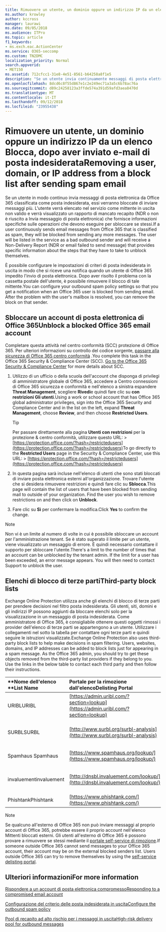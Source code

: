 ```yaml
---
title: Rimuovere un utente, un dominio oppure un indirizzo IP da un elenco Blocca, dopo aver inviato e-mail di posta indesiderata
ms.author: krowley
author: kccross
manager: laurawi
ms.date: 09/05/2018
ms.audience: ITPro
ms.topic: article
f1_keywords:
- ms.exch.eac.ActionCenter
ms.service: O365-seccomp
ms.custom: TN2DMC
localization_priority: Normal
search.appverid:
- MET150
ms.assetid: 712cfcc1-31e8-4e51-8561-b64258a8f1e5
description: "Se un utente invia continuamente messaggi di posta elettronica da Office 365 che vengono classificati come posta indesiderata, l'invio di messaggi da tale utente verrà bloccato. "
ms.openlocfilehash: 8dcd6c8f55d867e1c2e249ec71a3a5c6b78ac76a
ms.sourcegitcommit: d89c24258123a3ffde574a391d59afd3aea8470d
ms.translationtype: MT
ms.contentlocale: it-IT
ms.lasthandoff: 09/12/2018
ms.locfileid: "23955438"
---
```

# <a name="removing-a-user-domain-or-ip-address-from-a-block-list-after-sending-spam-email"></a><span data-ttu-id="107d5-103">Rimuovere un utente, un dominio oppure un indirizzo IP da un elenco Blocca, dopo aver inviato e-mail di posta indesiderata</span><span class="sxs-lookup"><span data-stu-id="107d5-103">Removing a user, domain, or IP address from a block list after sending spam email</span></span>

<span data-ttu-id="107d5-p101">Se un utente in modo continuo invia messaggi di posta elettronica da Office 365 classificata come posta indesiderata, essi verranno bloccate di inviare messaggi più. L'utente verrà elencato nel servizio come mittente in uscita non valido e verrà visualizzato un rapporto di mancato recapito (NDR o non è riuscito a Invia messaggio di posta elettronica) che fornisce informazioni specifiche sulle operazioni che devono eseguire per sbloccare se stessi.</span><span class="sxs-lookup"><span data-stu-id="107d5-p101">If a user continuously sends email messages from Office 365 that is classified as spam, they will be blocked from sending any more messages. The user will be listed in the service as a bad outbound sender and will receive a Non-Delivery Report (NDR or email failed to send message) that provides specific information about the steps that they have to take to unblock themselves.</span></span>

<span data-ttu-id="107d5-p102">È possibile configurare le impostazioni di criteri di posta indesiderata in uscita in modo che si riceve una notifica quando un utente di Office 365 impedito l'invio di posta elettronica. Dopo aver risolto il problema con la cassetta postale dell'utente, è possibile rimuovere il blocco di tale mittente.</span><span class="sxs-lookup"><span data-stu-id="107d5-p102">You can configure your outbound spam policy settings so that you get a notification when an Office 365 user is blocked from sending email. After the problem with the user's mailbox is resolved, you can remove the block on that sender.</span></span>
  
## <a name="unblock-a-blocked-office-365-email-account"></a><span data-ttu-id="107d5-108">Sbloccare un account di posta elettronica di Office 365</span><span class="sxs-lookup"><span data-stu-id="107d5-108">Unblock a blocked Office 365 email account</span></span>

<span data-ttu-id="107d5-p103">Completare questa attività nel centro conformità (SCC) protezione di Office 365. Per ulteriori informazioni su controllo del codice sorgente, [passare alla sicurezza di Office 365 centro conformità](go-to-the-securitycompliance-center.md) .</span><span class="sxs-lookup"><span data-stu-id="107d5-p103">You complete this task in the Office 365 Security & Compliance Center (SCC). [Go to the Office 365 Security & Compliance Center](go-to-the-securitycompliance-center.md) for more details about SCC.</span></span>

1. <span data-ttu-id="107d5-111">Utilizzo di un ufficio o della scuola dell'account che disponga di privilegi di amministratore globale di Office 365, accedere a Centro connessioni di Office 365 sicurezza e conformità e nell'elenco a sinistra espandere **Threat Management**, scegliere **Rivedi**e quindi fare clic su **con restrizioni Gli utenti**.</span><span class="sxs-lookup"><span data-stu-id="107d5-111">Using a work or school account that has Office 365 global administrator privileges, sign into the Office 365 Security and Compliance Center and in the list on the left, expand **Threat Management**, choose **Review**, and then choose **Restricted Users**.</span></span>
    
    > [!TIP]
    > <span data-ttu-id="107d5-112">Per passare direttamente alla pagina **Utenti con restrizioni** per la protezione &amp; centro conformità, utilizzare questo URL: >[https://protection.office.com/?hash=/restrictedusers](https://protection.office.com/?hash=/restrictedusers)</span><span class="sxs-lookup"><span data-stu-id="107d5-112">To go directly to the **Restricted Users** page in the Security &amp; Compliance Center, use this URL: > [https://protection.office.com/?hash=/restrictedusers](https://protection.office.com/?hash=/restrictedusers)</span></span>

2. <span data-ttu-id="107d5-p104">In questa pagina sarà incluse nell'elenco di utenti che sono stati bloccati di inviare posta elettronica esterni all'organizzazione.  Trovare l'utente che si desidera rimuovere restrizioni e quindi fare clic su **Sblocca**.</span><span class="sxs-lookup"><span data-stu-id="107d5-p104">This page will contain the list of users that have been blocked from sending mail to outside of your organization.  Find the user you wish to remove restrictions on and then click on **Unblock**.</span></span>

3. <span data-ttu-id="107d5-115">Fare clic su **Sì** per confermare la modifica.</span><span class="sxs-lookup"><span data-stu-id="107d5-115">Click **Yes** to confirm the change.</span></span> 
    
> [!NOTE]
> <span data-ttu-id="107d5-p105">Non vi è un limite al numero di volte in cui è possibile sbloccare un account per l'amministrazione tenant. Se è stato superato il limite per un utente, viene visualizzato un messaggio di errore. È quindi necessario contattare il supporto per sbloccare l'utente.</span><span class="sxs-lookup"><span data-stu-id="107d5-p105">There's a limit to the number of times that an account can be unblocked by the tenant admin. If the limit for a user has been exceeded, an error message appears. You will then need to contact Support to unblock the user.</span></span>
  
## <a name="third-party-block-lists"></a><span data-ttu-id="107d5-118">Elenchi di blocco di terze parti</span><span class="sxs-lookup"><span data-stu-id="107d5-118">Third-party block lists</span></span>

<span data-ttu-id="107d5-p106">Exchange Online Protection utilizza anche gli elenchi di blocco di terze parti per prendere decisioni nel filtro posta indesiderata. Gli utenti, siti, domini e gli indirizzi IP possono aggiunti da bloccare elenchi solo per la visualizzazione in un messaggio di posta indesiderata. Come amministratore di Office 365, è consigliabile ottenere questi oggetti rimossi i provider dell'elenco di terze parti se appartengono a un utente. Utilizzare i collegamenti nel sotto la tabella per contattare ogni terze parti e quindi seguire le istruzioni visualizzate.</span><span class="sxs-lookup"><span data-stu-id="107d5-p106">Exchange Online Protection also uses third-party block lists to help make decisions in spam filtering. Users, websites, domains, and IP addresses can be added to block lists just for appearing in a spam message. As the Office 365 admin, you should try to get these objects removed from the third-party list providers if they belong to you. Use the links in the below table to contact each third party and then follow their instructions.</span></span>

|<span data-ttu-id="107d5-123">\*\*Nome dell'elenco \*\*</span><span class="sxs-lookup"><span data-stu-id="107d5-123">**List Name**</span></span>|<span data-ttu-id="107d5-124">**Portale per la rimozione dall'elenco**</span><span class="sxs-lookup"><span data-stu-id="107d5-124">**Delisting Portal**</span></span>|<span data-ttu-id="107d5-125">**Ulteriori informazioni**</span><span class="sxs-lookup"><span data-stu-id="107d5-125">**For more information**</span></span>|
|:-----|:-----|:-----|
|<span data-ttu-id="107d5-126">URIBL</span><span class="sxs-lookup"><span data-stu-id="107d5-126">URIBL</span></span>  <br/> |[https://admin.uribl.com/?section=lookup](https://admin.uribl.com/?section=lookup) <br/> |[<span data-ttu-id="107d5-127">Sito Web URIBL</span><span class="sxs-lookup"><span data-stu-id="107d5-127">URIBL website </span></span>](https://uribl.com/) <br/> |
|<span data-ttu-id="107d5-128">SURBL</span><span class="sxs-lookup"><span data-stu-id="107d5-128">SURBL</span></span>  <br/> |[http://www.surbl.org/surbl-analysis](http://www.surbl.org/surbl-analysis) <br/> |[<span data-ttu-id="107d5-129">Presentazione di dati di reputazione di URI SURBL</span><span class="sxs-lookup"><span data-stu-id="107d5-129">Introducing SURBL URI reputation data</span></span>](http://www.surbl.org/) <br/> |
|<span data-ttu-id="107d5-130">Spamhaus </span><span class="sxs-lookup"><span data-stu-id="107d5-130">Spamhaus</span></span>  <br/> |[https://www.spamhaus.org/lookup/](https://www.spamhaus.org/lookup/) <br/> |[<span data-ttu-id="107d5-131">Informazioni sui filtri di DNSBLHTTP://</span><span class="sxs-lookup"><span data-stu-id="107d5-131">Understanding DNSBL Filtering</span></span>](https://www.spamhaus.org/whitepapers/dnsbl_function/) <br/> |
|<span data-ttu-id="107d5-132">invaluement</span><span class="sxs-lookup"><span data-stu-id="107d5-132">invaluement</span></span>  <br/> |[http://dnsbl.invaluement.com/lookup/](http://dnsbl.invaluement.com/lookup/) <br/> |[<span data-ttu-id="107d5-133">elenco di anti elenco di protezione da posta indesiderata</span><span class="sxs-lookup"><span data-stu-id="107d5-133">invaluement anti-spam list</span></span>](http://dnsbl.invaluement.com/) <br/> |
|<span data-ttu-id="107d5-134">Phishtank</span><span class="sxs-lookup"><span data-stu-id="107d5-134">Phishtank</span></span>  <br/> |[https://www.phishtank.com/](https://www.phishtank.com/) <br/> |[<span data-ttu-id="107d5-135">PhishTank domande frequenti</span><span class="sxs-lookup"><span data-stu-id="107d5-135">PhishTank FAQ</span></span>](https://www.phishtank.com/faq.php) <br/> |

> [!NOTE]
> <span data-ttu-id="107d5-p107">Se qualcuno all'esterno di Office 365 non può inviare messaggi al proprio account di Office 365, potrebbe essere il proprio account nell'elenco Mittenti bloccati esterni. Gli utenti all'esterno di Office 365 è possono provare a rimuovere se stessi mediante il [portale self-service di rimozione](https://docs.microsoft.com/en-us/office365/SecurityCompliance/use-the-delist-portal-to-remove-yourself-from-the-office-365-blocked-senders-lis).</span><span class="sxs-lookup"><span data-stu-id="107d5-p107">If someone outside Office 365 cannot send messages to your Office 365 account, their account may be on the external blocked senders list. Users outside Office 365 can try to remove themselves by using the [self-service delisting portal](https://docs.microsoft.com/en-us/office365/SecurityCompliance/use-the-delist-portal-to-remove-yourself-from-the-office-365-blocked-senders-lis).</span></span> 

## <a name="for-more-information"></a><span data-ttu-id="107d5-138">Ulteriori informazioni</span><span class="sxs-lookup"><span data-stu-id="107d5-138">For more information</span></span>

[<span data-ttu-id="107d5-139">Rispondere a un account di posta elettronica compromesso</span><span class="sxs-lookup"><span data-stu-id="107d5-139">Responding to a compromised email account</span></span>](responding-to-a-compromised-email-account.md)

[<span data-ttu-id="107d5-140">Configurazione del criterio delle posta indesiderata in uscita</span><span class="sxs-lookup"><span data-stu-id="107d5-140">Configure the outbound spam policy</span></span>](configure-the-outbound-spam-policy.md)
  
[<span data-ttu-id="107d5-141">Pool di recapito ad alto rischio per i messaggi in uscita</span><span class="sxs-lookup"><span data-stu-id="107d5-141">High-risk delivery pool for outbound messages</span></span>](high-risk-delivery-pool-for-outbound-messages.md)

  

  

